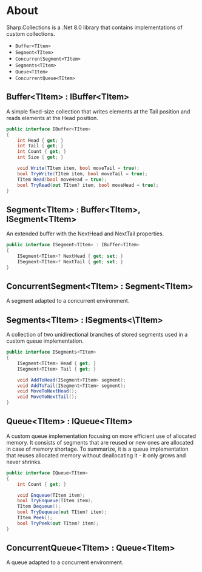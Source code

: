 # About
Sharp.Collections is a .Net 8.0 library that contains implementations of custom collections.
- `Buffer<TItem>`
- `Segment<TItem>`
- `ConcurrentSegment<TItem>`
- `Segments<TItem>`
- `Queue<TItem>`
- `ConcurrentQueue<TItem>`

## Buffer\<TItem\> : IBuffer\<TItem\>
A simple fixed-size collection that writes elements at the Tail position and reads elements at the Head position.

```cs
public interface IBuffer<TItem>
{
    int Head { get; }
    int Tail { get; }
    int Count { get; }
    int Size { get; }

    void Write(TItem item, bool moveTail = true);
    bool TryWrite(TItem item, bool moveTail = true);
    TItem Read(bool moveHead = true);
    bool TryRead(out TItem? item, bool moveHead = true);
}
```

## Segment\<TItem\> : Buffer\<TItem\>, ISegment\<TItem\>
An extended buffer with the NextHead and NextTail properties.

```cs
public interface ISegment<TItem> : IBuffer<TItem>
{
    ISegment<TItem>? NextHead { get; set; }
    ISegment<TItem>? NextTail { get; set; }
}
```

## ConcurrentSegment\<TItem\> : Segment\<TItem\>
A segment adapted to a concurrent environment.

## Segments\<TItem\> : ISegments<\TItem\>
A collection of two unidirectional branches of stored segments used in a custom queue implementation.

```cs
public interface ISegments<TItem>
{
    ISegment<TItem> Head { get; }
    ISegment<TItem> Tail { get; }

    void AddToHead(ISegment<TItem> segment);
    void AddToTail(ISegment<TItem> segment);
    void MoveToNextHead();
    void MoveToNextTail();
}
```

## Queue\<TItem\> : IQueue\<TItem\>
A custom queue implementation focusing on more efficient use of allocated memory. It consists of segments that are reused or new ones are allocated in case of memory shortage. To summarize, it is a queue implementation that reuses allocated memory without deallocating it - it only grows and never shrinks.

```cs
public interface IQueue<TItem>
{
    int Count { get; }

    void Enqueue(TItem item);
    bool TryEnqueue(TItem item);
    TItem Dequeue();
    bool TryDequeue(out TItem? item);
    TItem Peek();
    bool TryPeek(out TItem? item);
}
```

## ConcurrentQueue\<TItem\> : Queue\<TItem\>
A queue adapted to a concurrent environment.